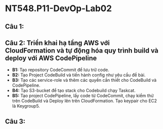 # NT548.P11-DevOp-Lab02

## Câu 1: 



## Câu 2: Triển khai hạ tầng AWS với CloudFormation và tự động hóa quy trình build và deploy với AWS CodePipeline

* **B1:** Tạo repository CodeCommit để lưu trữ code.
* **B2:** Tạo Project CodeBuild và tiến hành config như yêu cầu đề bài.
* **B3:** Tạo các service-role và thêm các quyền cần thiết cho CodeBuild và CodePipeline.
* **B4:** Tạo S3-bucket để tạo stack cho Codebuild chạy Taskcat. 
* **B5:** Tạo project CodePipeline, lấy code từ CodeCommit, chạy kiểm thử trên CodeBuild và Deploy lên trên CloudFormation. 
Tạo keypair cho EC2 là Keygroup5.



## Câu 3: 
